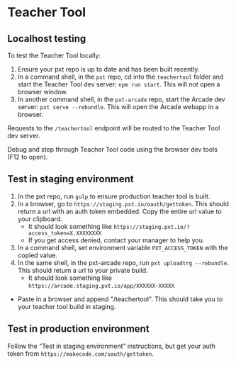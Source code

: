 # Teacher Tool

## Localhost testing

To test the Teacher Tool locally:

1. Ensure your pxt repo is up to date and has been built recently.
2. In a command shell, in the `pxt` repo, cd into the `teachertool` folder and start the Teacher Tool dev server: `npm run start`. This will *not* open a browser window.
3. In another command shell, in the `pxt-arcade` repo, start the Arcade dev server: `pxt serve --rebundle`. This will open the Arcade webapp in a browser.

Requests to the `/teachertool` endpoint will be routed to the Teacher Tool dev server.

Debug and step through Teacher Tool code using the browser dev tools (F12 to open).


## Test in staging environment

1. In the pxt repo, run `gulp` to ensure production teacher tool is built.
2. In a browser, go to `https://staging.pxt.io/oauth/gettoken`. This should return a url with an auth token embedded. Copy the entire url value to your clipboard.
   - It should look something like `https://staging.pxt.io/?access_token=X.XXXXXXXX`
   - If you get access denied, contact your manager to help you.
3. In a command shell, set environment variable `PXT_ACCESS_TOKEN` with the copied value.
4. In the same shell, in the pxt-arcade repo, run `pxt uploadtrg --rebundle`. This should return a url to your private build.
   - It should look something like `https://arcade.staging.pxt.io/app/XXXXXX-XXXXX`
 - Paste in a browser and append "/teachertool". This should take you to your teacher tool build in staging.

## Test in production environment

Follow the "Test in staging environment" instructions, but get your auth token from `https://makecode.com/oauth/gettoken`.